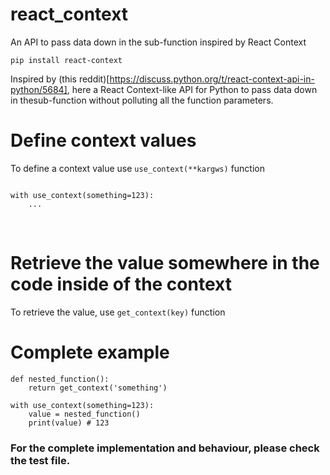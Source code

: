 
# react_context

An API to pass data down in the sub-function inspired by React Context

```
pip install react-context
```

Inspired by (this reddit)[https://discuss.python.org/t/react-context-api-in-python/5684], here a React Context-like API for Python to pass data down in thesub-function without polluting all the function parameters.

# Define context values

To define a context value use `use_context(**kargws)` function

```

with use_context(something=123):
    ...

```
​
# Retrieve the value somewhere in the code inside of the context

To retrieve the value, use `get_context(key)` function

# Complete example

```
def nested_function():
    return get_context('something')

with use_context(something=123):
    value = nested_function()
    print(value) # 123
```

### For the complete implementation and behaviour, please check the test file.